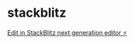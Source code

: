 # stackblitz

[Edit in StackBlitz next generation editor ⚡️](https://stackblitz.com/~/github.com/Chacal968/stackblitz)